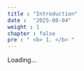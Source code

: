 ```yaml
---
title : "Introduction"
date :  "2025-08-04" 
weight : 1 
chapter : false
pre : " <b> 1. </b> "
---
```


Loading...

